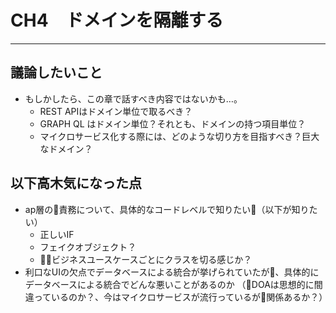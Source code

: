 # CH4　ドメインを隔離する

---
## 議論したいこと
- もしかしたら、この章で話すべき内容ではないかも…。
    - REST APIはドメイン単位で取るべき？
    - GRAPH QL はドメイン単位？それとも、ドメインの持つ項目単位？
    - マイクロサービス化する際には、どのような切り方を目指すべき？巨大なドメイン？

## 以下高木気になった点
- ap層の責務について、具体的なコードレベルで知りたい（以下が知りたい）
    - 正しいIF
    - フェイクオブジェクト？
    - ビジネスユースケースごとにクラスを切る感じか？
- 利口なUIの欠点でデータベースによる統合が挙げられていたが、具体的にデータベースによる統合でどんな悪いことがあるのか
  （DOAは思想的に間違っているのか？、今はマイクロサービスが流行っているが関係あるか？）


